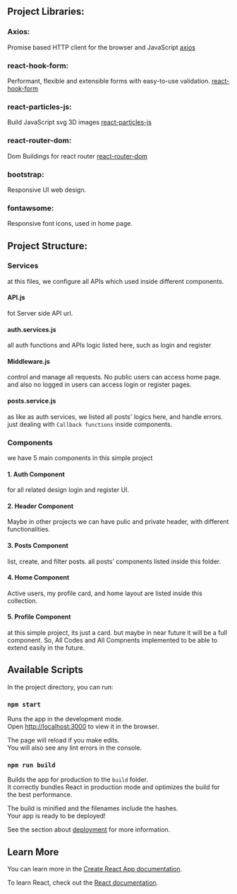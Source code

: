 
## Project Libraries:

### Axios:
Promise based HTTP client for the browser and JavaScript [axios](https://www.npmjs.com/package/axios)

### react-hook-form:
Performant, flexible and extensible forms with easy-to-use validation. [react-hook-form](https://react-hook-form.com/)

### react-particles-js:
Build JavaScript svg 3D images [react-particles-js](https://www.npmjs.com/package/react-particles-js)

### react-router-dom:
Dom Buildings for react router [react-router-dom](https://www.npmjs.com/package/react-router-dom)

### bootstrap:
Responsive UI web design.

### fontawsome:
Responsive font icons, used in home page.


## Project Structure:

### Services
at this files, we configure all APIs which used inside different components.

#### API.js
fot Server side API url.

#### auth.services.js
all auth functions and APIs logic listed here, such as login and register

#### Middleware.js
control and manage all requests. No public users can access home page. and also no logged in users can access login or register pages.

#### posts.service.js
as like as auth services, we listed all posts' logics here, and handle errors. just dealing with `Callback functions` inside components.

### Components
we have 5 main components in this simple project

#### 1. Auth Component
for all related design login and register UI.

#### 2. Header Component
Maybe in other projects we can have pulic and private header, with different functionalities.

#### 3. Posts Component
list, create, and filter posts. all posts' components listed inside this folder.

#### 4. Home Component
Active users,  my profile card, and home layout are listed inside this collection.

#### 5. Profile Component
at this simple project, its just a card. but maybe in near future it will be a full component.
So, All Codes and All Compnents implemented to be able to extend easily in the future.

## Available Scripts

In the project directory, you can run:

### `npm start`

Runs the app in the development mode.<br />
Open [http://localhost:3000](http://localhost:3000) to view it in the browser.

The page will reload if you make edits.<br />
You will also see any lint errors in the console.

### `npm run build`

Builds the app for production to the `build` folder.<br />
It correctly bundles React in production mode and optimizes the build for the best performance.

The build is minified and the filenames include the hashes.<br />
Your app is ready to be deployed!

See the section about [deployment](https://facebook.github.io/create-react-app/docs/deployment) for more information.

## Learn More

You can learn more in the [Create React App documentation](https://facebook.github.io/create-react-app/docs/getting-started).

To learn React, check out the [React documentation](https://reactjs.org/).